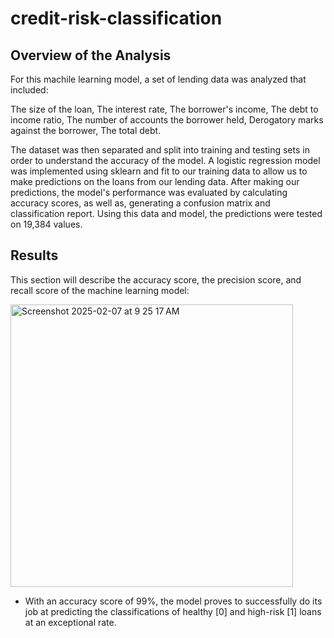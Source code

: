 # credit-risk-classification

## Overview of the Analysis

For this machile learning model, a set of lending data was analyzed that included:

The size of the loan, 
The interest rate, 
The borrower's income, 
The debt to income ratio, 
The number of accounts the borrower held, 
Derogatory marks against the borrower, 
The total debt.

The dataset was then separated and split into training and testing sets in order to understand the accuracy of the model.  A logistic regression model was implemented using sklearn and fit to our training data to allow us to make predictions on the loans from our lending data. After making our predictions, the model's performance was evaluated by calculating accuracy scores, as well as, generating a confusion matrix and classification report. Using this data and model, the predictions were tested on 19,384 values.

## Results

This section will describe the accuracy score, the precision score, and recall score of the machine learning model:

<img width="452" alt="Screenshot 2025-02-07 at 9 25 17 AM" src="https://github.com/user-attachments/assets/c1c24ec7-12b2-4e29-843d-5bfdf2f608c8" />

* With an accuracy score of 99%, the model proves to successfully do its job at predicting the classifications of healthy [0] and high-risk [1] loans at an exceptional rate. 
